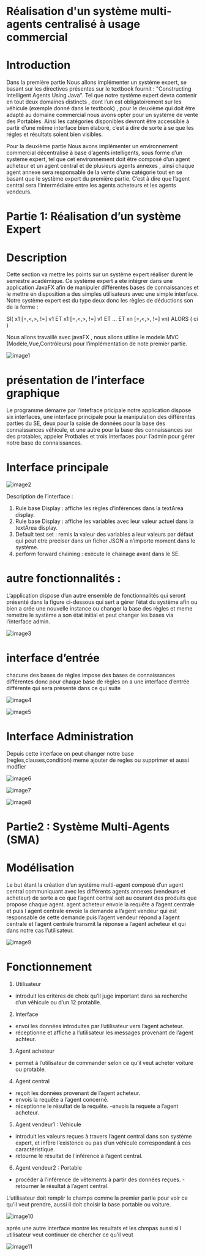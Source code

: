 # Réalisation d'un système multi-agents centralisé à usage commercial

# Introduction

Dans la première partie Nous allons implémenter un système expert, se basant sur les directives
présentes sur le textbook fournit : "Constructing Intelligent Agents Using Java". Tel que notre système
expert devra contenir en tout deux domaines distincts , dont l’un est obligatoirement sur
les véhicule (exemple donné dans le textbook) , pour le deuxième qui doit être adapté au domaine
commercial nous avons opter pour un système de vente des Portables. Ainsi les catégories disponibles
devront être accessible à partir d’une même interface bien élaboré, c’est à dire de sorte à se que les
régles et résultats soient bien visibles.

Pour la deuxième partie Nous avons implémenter un environnement commercial décentralisé à base d’agents intelligents, sous forme d’un système expert, tel que cet environnement doit être composé d’un agent acheteur et un agent central et de plusieurs agents annexes , ainsi chaque agent annexe sera
responsable de la vente d’une catégorie tout en se basant que le système expert du première partie.
C’est à dire que l’agent central sera l’intermédiaire entre les agents acheteurs et les agents vendeurs.

# Partie 1: Réalisation d’un système Expert
# Description
Cette section va mettre les points sur un système expert réaliser durent le semestre académique.
Ce système expert a ete intégrer dans une application JavaFX afin de
manipuler différentes bases de connaissances et le mettre en disposition a des simples utilisateurs
avec une simple interface. Notre système expert est du type deux donc les règles de déductions son
de la forme :

SI( x1 [=,<,>, !=] v1 ET x1 [=,<,>, !=] v1 ET ... ET xn [=,<,>, !=] vn) ALORS ( ci )

Nous allons travaillé avec javaFX , nous allons utilise le modele MVC (Modèle,Vue,Contrôleurs)
pour l’implémentation de note premier partie.

![image1](https://github.com/islam1997/R-alisation-d-un-syst-me-multi-agents-centralis-usage-commercial-sous-Java-l-aide-de-l-outil-JA/blob/master/Capture/base.png)

# présentation de l’interface graphique
Le programme démarre par l’intefrace pricipale notre application dispose six interfaces, une interface principale pour la manipulation des différentes parties du SE, deux pour la saisie de données
pour la base des connaissances véhicule, et une autre pour la base des connaissances sur des protables,
appeler Protbales et trois interfaces pour l’admin pour gérer notre base de connaissances.

# Interface principale

![image2](https://github.com/islam1997/R-alisation-d-un-syst-me-multi-agents-centralis-usage-commercial-sous-Java-l-aide-de-l-outil-JA/blob/master/Capture/rule2.png)

Description de l’interface :

1. Rule base Display : affiche les règles d’inférences dans la textArea display.
2. Rule base Display : affiche les variables avec leur valeur actuel dans la textArea display.
3. Default test set : remis la valeur des variables a leur valeurs par défaut qui peut etre preciser
dans un ficher JSON a n’importe moment dans le système.
4. perform forward chaining : exécute le chainage avant dans le SE.

# autre fonctionnalités : 
L’application dispose d’un autre ensemble de fonctionnalités qui seront
présenté dans la figure ci-dessous qui sert a gérer l’état du système afin ou bien a crée une nouvelle
instance ou changer la base des règles et meme remettre le système a son état initial et peut changer
les bases via l’interface admin.

![image3](https://github.com/islam1997/R-alisation-d-un-syst-me-multi-agents-centralis-usage-commercial-sous-Java-l-aide-de-l-outil-JA/blob/master/Capture/rule3.png)

# interface d’entrée
chacune des bases de règles impose des bases de connaissances différentes donc pour chaque base
de règles on a une interface d’entrée différente qui sera présenté dans ce qui suite

![image4](https://github.com/islam1997/R-alisation-d-un-syst-me-multi-agents-centralis-usage-commercial-sous-Java-l-aide-de-l-outil-JA/blob/master/Capture/rule4.png)

![image5](https://github.com/islam1997/R-alisation-d-un-syst-me-multi-agents-centralis-usage-commercial-sous-Java-l-aide-de-l-outil-JA/blob/master/Capture/rule5.png)

# Interface Administration
Depuis cette interface on peut changer notre base (regles,clauses,condition) meme ajouter de
regles ou supprimer et aussi modfier

![image6](https://github.com/islam1997/R-alisation-d-un-syst-me-multi-agents-centralis-usage-commercial-sous-Java-l-aide-de-l-outil-JA/blob/master/Capture/admin1.png)

![image7](https://github.com/islam1997/R-alisation-d-un-syst-me-multi-agents-centralis-usage-commercial-sous-Java-l-aide-de-l-outil-JA/blob/master/Capture/admin2.png)

![image8](https://github.com/islam1997/R-alisation-d-un-syst-me-multi-agents-centralis-usage-commercial-sous-Java-l-aide-de-l-outil-JA/blob/master/Capture/admin3.png)

# Partie2 : Système Multi-Agents (SMA)

# Modélisation

Le but étant la création d’un système multi-agent composé d’un agent central communiquant avec
les différents agents annexes (vendeurs et acheteur) de sorte a ce que l’agent central soit au courant
des produits que propose chaque agent. agent acheteur envoie la requête a l’agent centrale et puis l
agent centrale envoie la demande a l’agent vendeur qui est responsable de cette demande puis l’agent
vendeur répond a l’agent centrale et l’agent centrale transmit la réponse a l’agent acheteur et qui dans
notre cas l’utilisateur.

![image9](https://github.com/islam1997/R-alisation-d-un-syst-me-multi-agents-centralis-usage-commercial-sous-Java-l-aide-de-l-outil-JA/blob/master/Capture/iner.png)
# Fonctionnement
1. Utilisateur
- introduit les critères de choix qu’il juge important dans sa recherche d’un véhicule ou d’un
12 protablle.
2. Interface
- envoi les données introduites par l’utilisateur vers l’agent acheteur.
- réceptionne et affiche a l’utilisateur les messages provenant de l’agent achteur.
3. Agent acheteur
- permet à l’utilisateur de commander selon ce qu’il veut acheter voiture ou protable.
4. Agent central
- reçoit les données provenant de l’agent acheteur.
- envois la requête a l’agent concerné.
- réceptionne le résultat de la requête.
-envois la requete a l’agent acheteur.
5. Agent vendeur1 : Vehicule
- introduit les valeurs reçues à travers l’agent central dans son système expert, et infère l’existence ou pas d’un véhicule correspondant à ces caractéristique.
- retourne le résultat de l’inférence à l’agent central.
6. Agent vendeur2 : Portable
- procéder à l’inférence de vêtements à partir des données reçues. - retourner le résultat à l’agent
central.

L’utilisateur doit remplir le champs comme la premier partie pour voir ce qu’il veut prendre, aussi
il doit choisir la base portable ou voiture.

![image10](https://github.com/islam1997/R-alisation-d-un-syst-me-multi-agents-centralis-usage-commercial-sous-Java-l-aide-de-l-outil-JA/blob/master/Capture/rule11.png)


aprés une autre interface montre les resultats et les chmpas aussi si l utilisateur veut continuer de
chercher ce qu’il veut

![image11](https://github.com/islam1997/R-alisation-d-un-syst-me-multi-agents-centralis-usage-commercial-sous-Java-l-aide-de-l-outil-JA/blob/master/Capture/rule112.png)






